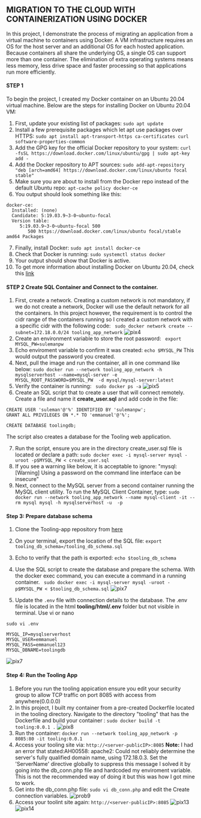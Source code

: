 ## MIGRATION TO THE СLOUD WITH CONTAINERIZATION USING DOCKER

In this project, I demonstrate the process of migrating an application from a virtual machine to containers using Docker. A VM infrastructure requires an OS for
the host server and an additional OS for each hosted application. Because containers all share the underlying OS, a single OS can support more than one container. 
The elimination of extra operating systems means less memory, less drive space and faster processing so that applications run more efficiently.

#### STEP 1
To begin the project,  I created my Docker container on an Ubuntu 20.04 virtual machine. Below are the steps for installing Docker on Ubuntu 20.04 VM:
1. First, update your existing list of packages: `sudo apt update`
2. Install a few prerequisite packages which let apt use packages over HTTPS: `sudo apt install apt-transport-https ca-certificates curl software-properties-common`
3. Add the GPG key for the official Docker repository to your system: `curl -fsSL https://download.docker.com/linux/ubuntu/gpg | sudo apt-key add -`
4. Add the Docker repository to APT sources: `sudo add-apt-repository "deb [arch=amd64] https://download.docker.com/linux/ubuntu focal stable"`
5. Make sure you are about to install from the Docker repo instead of the default Ubuntu repo: `apt-cache policy docker-ce`
6. You output should look something like this:
```
docker-ce:
  Installed: (none)
  Candidate: 5:19.03.9~3-0~ubuntu-focal
  Version table:
     5:19.03.9~3-0~ubuntu-focal 500
        500 https://download.docker.com/linux/ubuntu focal/stable amd64 Packages
```
7. Finally, install Docker: `sudo apt install docker-ce`
8. Check that Docker is running: `sudo systemctl status docker`
9. Your output should show that Docker is active.
10. To get more information about installing Docker on Ubuntu 20.04, check this [link](https://www.digitalocean.com/community/tutorials/how-to-install-and-use-docker-on-ubuntu-20-04)
#### STEP 2 Create SQL Container and Connect to the container.
1. First, create a network. Creating a custom network is not mandatory, if we do not create a network, Docker will use the default network for all the containers. In this project however, the requirement is to control the cidr range of the containers running so I created a custom network with a specific cidr with the following code: ` sudo docker network create --subnet=172.18.0.0/24 tooling_app_network`
![pix4](https://user-images.githubusercontent.com/74002629/208447461-7107f1b9-96eb-4ddb-974d-cf9a64459b22.PNG)
2. Create an environment variable to store the root password: ` export MYSQL_PW=sulemanpw`
3. Echo enviroment variable to confirm it was created: `echo $MYSQL_PW` This would output the password you created.
4. Next, pull the image and run the container, all in one command like below:
` sudo docker run --network tooling_app_network -h mysqlserverhost --name=mysql-server -e MYSQL_ROOT_PASSWORD=$MYSQL_PW  -d mysql/mysql-server:latest `
5. Verify the container is running: ` sudo docker ps -a`
![pix5](https://user-images.githubusercontent.com/74002629/208448222-d846880f-222c-4ee0-aa50-c44ed8f282f5.PNG)
6. Create an SQL script that to create a user that will connect remotely. Create a file and name it ****create_user.sql**** and add code in the file:
```
CREATE USER 'suleman'@'%' IDENTIFIED BY 'sulemanpw';
GRANT ALL PRIVILEGES ON *.* TO 'emmanuel'@'%';

CREATE DATABASE toolingdb;
```
The script also creates a database for the Tooling web application.


7. Run the script, ensure you are in the directory create_user.sql file is located or declare a path:
 `sudo docker exec -i mysql-server mysql -uroot -p$MYSQL_PW < create_user.sql`
8. If you see a warning like below, it is acceptable to ignore: "mysql: [Warning] Using a password on the command line interface can be insecure"
9. Next, connect to the MySQL server from a second container running the MySQL client utility. To run the MySQL Client Container, type:
` sudo docker run --network tooling_app_network --name mysql-client -it --rm mysql mysql -h mysqlserverhost -u  -p `
#### Step 3: Prepare database schema
1. Clone the Tooling-app repository from [here](https://github.com/darey-devops/tooling)
2. On your terminal, export the location of the SQL file: `export tooling_db_schema=/tooling_db_schema.sql`
3. Echo to verify that the path is exported: `echo $tooling_db_schema`
4.  Use the SQL script to create the database and prepare the schema. With the docker exec command, you can execute a command in a running container.
` sudo docker exec -i mysql-server mysql -uroot -p$MYSQL_PW < $tooling_db_schema.sql`
![pix7](https://user-images.githubusercontent.com/74002629/208449253-8f74bc1a-ddbc-488d-beca-8d80cfa75d0f.PNG)

5. Update the `.env` file with connection details to the database. The .env file is located in the html **tooling/html/.env** folder but not visible in terminal. Use vi or nano
```
sudo vi .env

MYSQL_IP=mysqlserverhost
MYSQL_USER=emmanuel
MYSQL_PASS=emmanuel123
MYSQL_DBNAME=toolingdb
```
![pix7](https://user-images.githubusercontent.com/74002629/208449253-8f74bc1a-ddbc-488d-beca-8d80cfa75d0f.PNG)

#### Step 4: Run the Tooling App
1. Before you run the tooling appication ensure you edit your security group to allow TCP traffic on port 8085 with access from anywhere(0.0.0.0)
2. In this project, I built my container from a pre-created Dockerfile located in the tooling directory. Navigate to the directory "tooling" that has the Dockerfile and build your container : ` sudo docker build -t tooling:0.0.1 . `
![pix8](https://user-images.githubusercontent.com/74002629/208449729-39489043-231b-406c-a260-89d2cf49966e.PNG)
3. Run the container: `docker run --network tooling_app_network -p 8085:80 -it tooling:0.0.1` 
4. Access your tooling site via: `http://<server-publicIP>:8085`
**Note:** I had an error that stated:AH00558: apache2: Could not reliably determine the server's fully qualified domain name, using 172.18.0.3. Set the 'ServerName' directive globally to suppress this message
I solved it by going into the db_conn.php file and hardcoded my enviroment variable. This is not the recommended way of doing it but this was how I got mine to work.
5. Get into the db_conn.php file: `sudo vi db_conn.php` and edit the Create connection variables.
![prob9](https://user-images.githubusercontent.com/74002629/208464715-5c919bb7-115e-419a-9fee-247aca874cbd.PNG)
6. Access your toolint site again: `http://<server-publicIP>:8085`
![pix13](https://user-images.githubusercontent.com/74002629/208465141-bba73216-8ff3-434b-9727-799f32b6c0ab.PNG)
![pix14](https://user-images.githubusercontent.com/74002629/208465156-510390a6-d568-44cf-93e5-ca1215aa1887.PNG)
